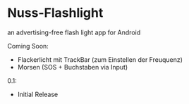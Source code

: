 # Nuss-Flashlight
an advertising-free flash light app for Android

Coming Soon:
- Flackerlicht mit TrackBar (zum Einstellen der Freuquenz)
- Morsen (SOS + Buchstaben via Input)



0.1:
* Initial Release
